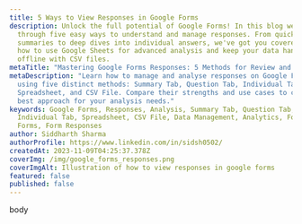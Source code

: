 ```yaml
---
title: 5 Ways to View Responses in Google Forms
description: Unlock the full potential of Google Forms! In this blog we walk you
  through five easy ways to understand and manage responses. From quick visual
  summaries to deep dives into individual answers, we've got you covered. Learn
  how to use Google Sheets for advanced analysis and keep your data handy
  offline with CSV files.
metaTitle: "Mastering Google Forms Responses: 5 Methods for Review and Analysis"
metaDescription: "Learn how to manage and analyse responses on Google Forms
  using five distinct methods: Summary Tab, Question Tab, Individual Tab,
  Spreadsheet, and CSV File. Compare their strengths and use cases to choose the
  best approach for your analysis needs."
keywords: Google Forms, Responses, Analysis, Summary Tab, Question Tab,
  Individual Tab, Spreadsheet, CSV File, Data Management, Analytics, Formester
  Forms, Form Responses
author: Siddharth Sharma
authorProfile: https://www.linkedin.com/in/sidsh0502/
createdAt: 2023-11-09T04:25:37.378Z
coverImg: /img/google_forms_responses.png
coverImgAlt: Illustration of how to view responses in google forms
featured: false
published: false
---
```

b﻿ody
